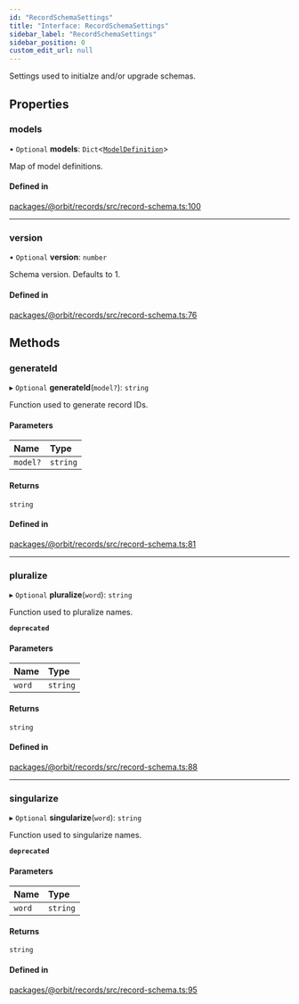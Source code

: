 ```yaml
---
id: "RecordSchemaSettings"
title: "Interface: RecordSchemaSettings"
sidebar_label: "RecordSchemaSettings"
sidebar_position: 0
custom_edit_url: null
---
```


Settings used to initialze and/or upgrade schemas.

## Properties

### models

• `Optional` **models**: `Dict`<[`ModelDefinition`](ModelDefinition.md)\>

Map of model definitions.

#### Defined in

[packages/@orbit/records/src/record-schema.ts:100](https://github.com/orbitjs/orbit/blob/6e0cbd41/packages/@orbit/records/src/record-schema.ts#L100)

___

### version

• `Optional` **version**: `number`

Schema version. Defaults to 1.

#### Defined in

[packages/@orbit/records/src/record-schema.ts:76](https://github.com/orbitjs/orbit/blob/6e0cbd41/packages/@orbit/records/src/record-schema.ts#L76)

## Methods

### generateId

▸ `Optional` **generateId**(`model?`): `string`

Function used to generate record IDs.

#### Parameters

| Name | Type |
| :------ | :------ |
| `model?` | `string` |

#### Returns

`string`

#### Defined in

[packages/@orbit/records/src/record-schema.ts:81](https://github.com/orbitjs/orbit/blob/6e0cbd41/packages/@orbit/records/src/record-schema.ts#L81)

___

### pluralize

▸ `Optional` **pluralize**(`word`): `string`

Function used to pluralize names.

**`deprecated`**

#### Parameters

| Name | Type |
| :------ | :------ |
| `word` | `string` |

#### Returns

`string`

#### Defined in

[packages/@orbit/records/src/record-schema.ts:88](https://github.com/orbitjs/orbit/blob/6e0cbd41/packages/@orbit/records/src/record-schema.ts#L88)

___

### singularize

▸ `Optional` **singularize**(`word`): `string`

Function used to singularize names.

**`deprecated`**

#### Parameters

| Name | Type |
| :------ | :------ |
| `word` | `string` |

#### Returns

`string`

#### Defined in

[packages/@orbit/records/src/record-schema.ts:95](https://github.com/orbitjs/orbit/blob/6e0cbd41/packages/@orbit/records/src/record-schema.ts#L95)
